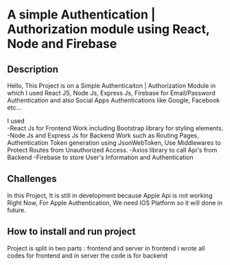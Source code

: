 # A simple Authentication | Authorization module using React, Node and Firebase

## Description
Hello, This Project is on a Simple Authenticaiton | Authorization Module in which
I used React JS, Node Js, Express Js, Firebase for Email/Password Authentication
and also Social Apps Authentications like Google, Facebook etc...

I used  
-React Js for Frontend Work including Bootstrap library for styling elements.
-Node Js and Express Js for Backend Work such as 
Routing Pages, 
Authentication Token generation using JsonWebToken,
Use Middlewares to Protect Routes from Unauthorized Access.
-Axios library to call Api's from Backend
-Firebase to store User's Information and Authentication

## Challenges
In this Project, It is still in development because Apple Api is not working Right Now,
For Apple Authentication, We need IOS Platform so it will done in future.

## How to install and run project

Project is split in two parts : frontend and server
in frontend i wrote all codes for frontend and in server the code is for backend




